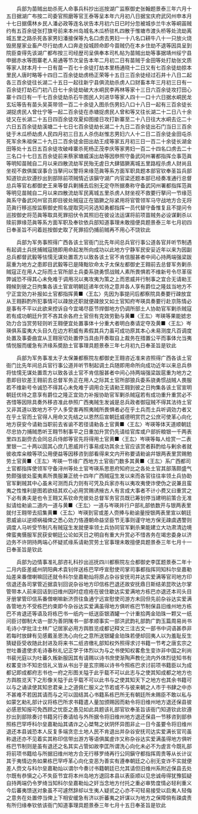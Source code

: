 <!-- { "loadSidebar": true } -->
　　兵部为苗贼出劫杀死人命事兵科抄出巡按湖广监察御史张翰题景泰三年六月十五日据湖广布按二司委官照磨等官王泰等呈本年六月初八日据宝庆府武冈州申本月十七日据儒林乡民人潘必政等连名状告本月初六日已时分忽被城歩兰牛水等峒苖贼约有五百余徒张打旗号前来本州岛城名木瓜桥驻札四散于惟塘市渡头桥等处流劫离城五里之路杀死各家男妇潘接保等九名口虏去男妇一十八名口耕牛八十一只放火烧毁房屋家业畜产尽行劫虏人口奔走投城顾命即今苗贼仍在本乡住劫不退等因具呈到院臣查得先该湖广都布按三司经歴司呈俱奉本司札帖为苗贼出劫等事据靖州绥宁县申据赤水等图寨老人易通等节次呈告本年二月初二日有苗贼于金田等处打劫张文质等家人财本月十一日有苗一百七十余徒打劫本里杨通晓十二日又有七百余徒劫掠本里民人唐时略等十四日二百余徒劫虏杨正荣等十五日三百余徒经过石井十八日二起各三百余徒往长湖二十五日一起往新宁县俱流劫杀虏人口财畜本年三月初三日有一百余徒打劫石门初八日七十余徒劫破大水峒民李再林等家十三日六百余徒攻打田心寨十四日有一千七百余徒劫杀石牛图民人刘进华等家人四十一口十六日据水峒民龙玄坛等告有苗头吴英带领一百二十余徒入图杀伤男妇八口十八日一起有三百余徒长湖捉虏民人曾仕宁等一起二百余徒在赤塘捉虏民人曾和等又往长湖二十二日八十余徒又在长湖二十五日四百余徒攻夏抑图接日攻打新寨至二十八日往大水峒去讫二十六日五百余徒劫溪塘二十七日七百余徒劫长湖二十九日二百余徒出石门当日三百余徒于木瓜桥劫虏人民四月初三日五人杀伤赵惟志男妇六人十二日二百余徒金田屯杀死军余朱祖保二十九日二百余徒金田出劫王成等家五月初三日一百二十余徒长湖金田等处十五日五百余徒攻破峰寨杀死杨正茂李庆等家男妇一百二十四名口虏去二十三名口十七日五百余徒前来蔡家塘威溪出劫等因叅照守备武冈州署都指挥佥事范眞等明知苗贼自二月以来四散流劫军民殆无虗日大肆猖獗离城五里路程杀虏人财尚且坐视不救俱属误事合当拏问以警将来缘范眞等系方面军职具题本部官钦奉圣旨兵部知道钦此钦遵抄出到部除前项贼情近该鎭守湖广内官梁还题本部已经奏准通行总督总兵等官右都御史王来等督兵剿捕去后别无定夺所据奏称守备武冈州署都指挥范眞等明见苗贼自二月以来四散流劫军民离城五里杀虏人财坐视不救要行拏问一节缘范眞系守备武冈州官员即目彼处贼寇正在猖獗之际紧用将官管领军马守战地方合无将范眞行移巡按监察御史照名提取究问另选知勇都指挥一员代替守备惟复且不提问令巡按御史将范眞等取具死罪招伏令其照旧在彼设法运谋将前项苗贼务必设谋剿杀以赎前罪缘范眞等系方面军职及奉钦依兵部知道事理未敢擅便具题景泰三年七月初四日奉圣旨不问着廵按御史取了死罪招仍捕前贼再不用心不饶钦此

　　兵部为军务事照得广西各该土官衙门比先年间总兵官行事公道各官并听节制遇有起调土兵抚捕贼寇随即用命起发所向成功以此地方宁静军民安妥近年以来为因副总兵都督武毅等怯懦无谋处置乖方以致各该土官不肯信服甚者中间心持两端强梁跋扈重为地方之患即目武毅等已是降黜钦命太子太保左都御史王翱前去总督军务剿杀贼寇正在用人之际而土官所部土兵委系骁勇惯战贼人素所畏惧若不维新号令尽革宿弊诚恐不得其心未免难于调用况以夷攻夷为策之上而恩威并行制事之宜合无请勑王翱候到彼之日拘集各该土官宣明朝廷递年优待之意并各人享有爵位之隆兹当地方不宁正宜効力补报如土官都指挥黄■〈王厷〉先因为事提问后都察院具奏要行疎放宜从王翱斟酌所犯事情可以疎放还职就便疎放又如土官知府岑瑛具奏要行赴京陈情必是事有不平以此欲来控诉自今宜竭尽臣节捍御地方仍调所部土人协助官军剿杀贼寇若有成功朝廷升赏不吝其余各府土官但有克效劳勤与黄■〈王厷〉岑瑛等果能摅忠効力合当赏劳轻则听王翱便宜处置事体十分重大者明白奏请定夺及黄■〈王厷〉岑瑛俱系蛮夷大头目久在边方积威有素假其兵力虽可成功原其本心未易测度凡百调度处置及事委曲宜从王翱宻切处置停当具由开奏取自上裁务在措置公平而事体允当夷情悦服而缓急有济缘系奬励土官事理具题景泰三年七月初九日奉圣旨是钦此

　　兵部为军务事准太子太保兼都察院左都御史王翱咨近准来咨照得广西各该土官衙门比先年间总兵官行事公道并听节制起调土兵随即用命所向成功近年以来总兵叅将怯懦无谋处置乖方以致各该土官不肯信服甚者中间心持两端强梁跋扈重为地方之患即目钦差王翱前去总督军务正在用人之际其土官所部狼兵委系骁勇惯战贼人畏服若不维新号令诚恐不得其心未免难于调用合无请勑王翱到彼之日拘集各该土官宣明朝廷优待之意享有爵位之隆正宜効力补报协助官军剿杀贼寇若有成功重升重赏必不吝惜等因除具奏外移咨准此叅照广西夷贼生发诚是总兵政者御寇贼不得其法待土官又非其道以致地方不宁人多受害再照夷贼所畏惧者必在乎土兵而土兵听调効力者又在乎土官而土官得人用命又先结之以恩然后宣朝廷威德明赏罚之公庶可使革心向化地方获安今请勑当职前去省谕不若径请勑各土官黄■〈王厷〉岑瑛等体天道顺朝廷尽忠协力捕贼悉听王翱节制事平之日重加升赏仍先请给官库或户部折粮银一千两表里四五副赍去会同总兵侍郎等官先将得用土官黄■〈王厷〉岑瑛等每人给赏一二表里银一二十两以固其心庶几恩威并行事易成功其余土官应该赏者斟酌给与剰余者就彼收库籴粮等项公用便益等因移咨到部看得来文内开称要请勑谕幷银两表里赏赐勉劳土官黄■〈王厷〉岑瑛一节缘广西地方土官衙门数多其黄■〈王厷〉系广西都司土官都指挥使领军守备浔州等处土官岑瑛系思恩府知府比之各处土官其部落颇盛气势颇强彼处蛮夷素所畏服兼正统十四年广西贼寇生发以来而各官往往率领土兵协助官军剿贼其中心虽未可测而兵力则有可凭及兵家亦有以夷攻夷使诈使伪之说兼且蛮夷之性惟利是图若欲结其欢心必用赏赐诱掖古人有言成大事者不计小费又曰重赏之下必有勇夫是也令王翱又系钦命充彼处总督军务官员既已筹划停当建明前策合无准拟请给勑谕二道内一道与黄■〈王厷〉一道与岑瑛并行户部礼部依数开与银两表里就付王翱带去招集黄■〈王厷〉岑瑛到官或差人赍捧与勑谕量授银两表里宣以朝廷恩威谕以逆顺祸福俾之悉心効力恪遵朝命益坚臣节无事则谨守地方保无疎虞遇警则调度人马听受节制凡有贼寇生发就便率领土兵协同官军剿杀果能建立大功肃清边境俾蛮夷慑服军民获安朝廷公论如天日之明自有重大升赏必不惜吝务在竭忠委身以济边务不许阴持两端心怀疑贰缘系请勑赏劳土官事理未敢擅便具题景泰三年七月十一日奉圣旨是钦此

　　兵部为边情事准礼部咨礼科抄出巡抚四川都察院左佥都御史李匡题景泰二年十二月内臣差威州阴阳典术袁钊伴送栋巴罕呼宣慰使司掌司事都指挥同知科尔垒嘉勒灿差来番僧喇嘛回还就令科尔垒嘉勒灿将原占杂谷安抚司并达实爱满等官司地方印信退还各司掌管近据袁钊回说杂谷地方印信栋巴退还故安抚鼎日斯结弟昆吹达尔掌管带本人前来回话到旧维州因时症痘疮在彼住歇达实爱满地方栋巴亦退还本司头目牙册掌管印信系番僧喇嘛新济赍往鱼通宁远宣慰使司游方未回但先前杂谷达实爱满各管地方不受栋巴约束即今杂谷达实爱满虽得地方俱听栋巴节制保县旧维州地方栋巴不肯退还等语及将栋巴书一纸内一纸送臣银酒罐一个计重拾两金珀珠一颗又一纸问臣讨御制大诰一部为善阴隲书一部孝顺事实一部洪武韵礼部韵广韵玉篇周易尚书毛诗小学批注士林广记居家必用方舆胜览成都记释文三注古文一部书中词语甚恭非若每时放肆有见感戴圣恩洗心向化之意所送银罐金珀珠若便却回夷人以为羞耻反生猜疑臣受收随此封进及将来书二纸咨缴礼部知权外照得求讨书籍一节考之唐玄宗之世吐番遣使求毛诗春秋礼记正学于体烈以为与之书使知权畧愈生变诈非中国之利尚书裴光庭以为吐蕃久叛新服因其有请赐以诗书庶使渐陶声教化流内外体烈徒知书有权畧变诈不知忠信礼义皆从书出于是玄宗赐以诗书今照栋巴求讨前项书籍臣以为成都记即成都府志书也一府之形图关隘于此乎载不可以此志与之使其知成都之地方也方舆胜览天下之形像关隘于此乎载不可以此书与之使其知天下之地方也其余书籍可以与之诵读使其知忠君亲上之道佩仁服义之节若或不与彼来朝之人市于书肆之中亦不甚难不若因其请而与之可以固结其心书籍系栋巴所无有朝廷所未赐臣不敢以私与如蒙乞勑礼部计议将栋巴所求书籍遣人量加颁赐因而勑令将旧维州地方退还保县彼必感恩知报可免西顾之忧臣之愚见如此具题该礼部官钦奉圣旨该衙门知道钦此钦遵抄出到部除奏讨书籍另行奏请给与外所据令将旧维州地方退还保县一节移咨到部叅照栋巴罕呼科尔垒嘉勒灿其谲诈之心桀骜之状阴怀异图非止一日今虽要令将旧维州退还本县诚恐本人反复多端贪恋土地人民不肯退出并杂谷安抚司达实爱满长官司虽称退还亦不见着实其称印信带出游方等语俱属虗诈又称杂谷达实爱满虽得地方俱听栋巴节制则是虽有退还之名其实占管如故李匡所谓洗心向化未必不为虗言今既礼部将前项书籍给与所据旧维州地方合无行移罗绮再行公同鎭守都指挥周贵等从长计议其于夷情边务如果栋巴罕呼革心向化变恶为善实有遵奉朝廷之心别无变诈不实就便差人赍文与科尔垒嘉勒灿以谓尔今奏讨书籍朝廷已允其请但旧维州系附近保县去处尔既有恭愼之心不失臣节宜将本州岛地方退回本县以表臣顺以见忠诚毋得犹豫狐疑自持两端仍令罗绮当知科尔垒嘉勒灿之奸当念地方付托之重必审势度情必轻利重义今后蕃夷馈送对象虽不可遽然辞却以生夷人疑贰之心亦不可轻易接受以启夷人轻侮之意务在处置停当俾上下相安缓急有济以折蕃夷之奸谋以为地方之保障倘有疎虞责有所归缘奉钦依该衙门知道事理具题景泰三年七月十五日奉圣旨是钦此

